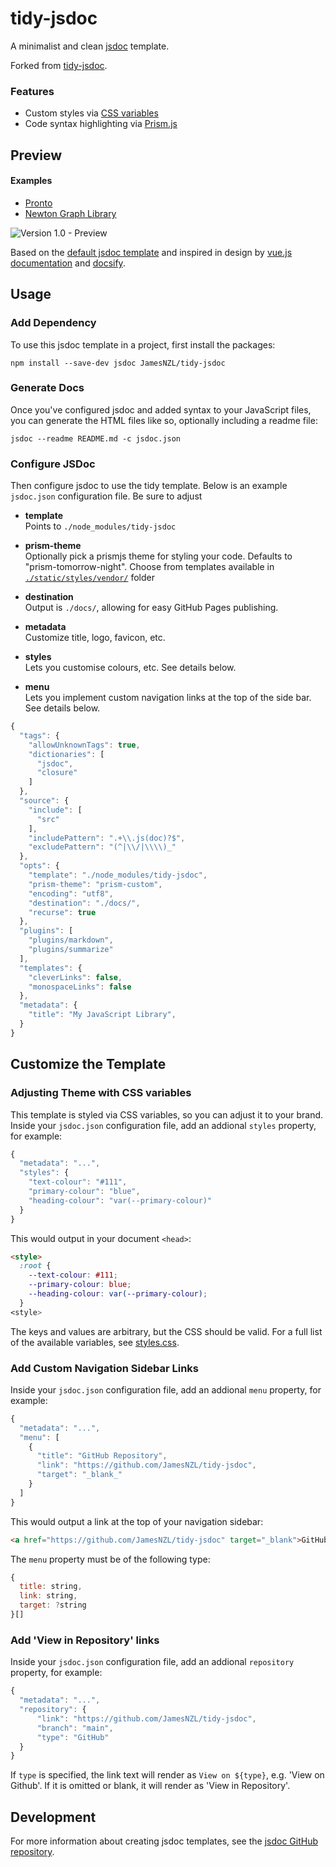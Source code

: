 # tidy-jsdoc

A minimalist and clean [jsdoc](https://jsdoc.app/index.html) template. 

Forked from [tidy-jsdoc](https://github.com/julie-ng/tidy-jsdoc).

### Features

 - Custom styles via [CSS variables](#adjusting-theme-with-css-variables)
 - Code syntax highlighting via [Prism.js](https://prismjs.com/)

## Preview

#### Examples

- [Pronto](https://jamesnzl.github.io/Pronto)
- [Newton Graph Library](https://julie-ng.github.io/newtonjs-graph/)

<img src="./images/v1-preview-newtonjs.png" alt="Version 1.0 - Preview" style="max-width:100%;">

Based on the [default jsdoc template](https://github.com/jsdoc/jsdoc/tree/master/templates) and inspired in design by [vue.js documentation](https://vuejs.org/v2/api/) and [docsify](https://docsify.js.org).

## Usage

### Add Dependency

To use this jsdoc template in a project, first install the packages:

```
npm install --save-dev jsdoc JamesNZL/tidy-jsdoc
```

### Generate Docs

Once you've configured jsdoc and added syntax to your JavaScript files, you can generate the HTML files like so, optionally including a readme file:

```
jsdoc --readme README.md -c jsdoc.json
```

### Configure JSDoc

Then configure jsdoc to use the tidy template. Below is an example `jsdoc.json` configuration file. Be sure to adjust

- **template**  
	Points to `./node_modules/tidy-jsdoc`

- **prism-theme**  
	Optionally pick a prismjs theme for styling your code. Defaults to "prism-tomorrow-night". Choose from templates available in [`./static/styles/vendor/`](./static/styles/vendor/) folder

- **destination**  
	Output is `./docs/`, allowing for easy GitHub Pages publishing.

- **metadata**  
	Customize title, logo, favicon, etc.

- **styles**  
	Lets you customise colours, etc. See details below.

- **menu**  
	Lets you implement custom navigation links at the top of the side bar. See details below.

```javascript
{
  "tags": {
    "allowUnknownTags": true,
    "dictionaries": [
      "jsdoc",
      "closure"
    ]
  },
  "source": {
    "include": [
      "src"
    ],
    "includePattern": ".+\\.js(doc)?$",
    "excludePattern": "(^|\\/|\\\\)_"
  },
  "opts": {
    "template": "./node_modules/tidy-jsdoc",
    "prism-theme": "prism-custom",
    "encoding": "utf8",
    "destination": "./docs/",
    "recurse": true
  },
  "plugins": [
    "plugins/markdown",
    "plugins/summarize"
  ],
  "templates": {
    "cleverLinks": false,
    "monospaceLinks": false
  },
  "metadata": {
    "title": "My JavaScript Library",
  }
}
```

## Customize the Template

### Adjusting Theme with CSS variables

This template is styled via CSS variables, so you can adjust it to your brand. Inside your `jsdoc.json` configuration file, add an addional `styles` property, for example:

```javascript
{
  "metadata": "...",
  "styles": {
    "text-colour": "#111",		
    "primary-colour": "blue",
    "heading-colour": "var(--primary-colour)"
  }	
}
```

This would output in your document `<head>`:

```html
<style>
  :root {
    --text-colour: #111;
    --primary-colour: blue;
    --heading-colour: var(--primary-colour);
  }
<style>
```
The keys and values are arbitrary, but the CSS should be valid. For a full list of the available variables, see [styles.css](./static/styles/styles.css).

### Add Custom Navigation Sidebar Links

Inside your `jsdoc.json` configuration file, add an addional `menu` property, for example:

```javascript
{
  "metadata": "...",
  "menu": [
    {
      "title": "GitHub Repository",		
      "link": "https://github.com/JamesNZL/tidy-jsdoc",
      "target": "_blank_"
    }
  ]
}
```

This would output a link at the top of your navigation sidebar:

```html
<a href="https://github.com/JamesNZL/tidy-jsdoc" target="_blank">GitHub Repository</a>
```

The `menu` property must be of the following type:

```javascript
{
  title: string,
  link: string,
  target: ?string
}[]
```

### Add 'View in Repository' links

Inside your `jsdoc.json` configuration file, add an addional `repository` property, for example:

```javascript
{
  "metadata": "...",
  "repository": {
      "link": "https://github.com/JamesNZL/tidy-jsdoc",
      "branch": "main",
      "type": "GitHub"
  }
}
```

If `type` is specified, the link text will render as `View on ${type}`, e.g. 'View on Github'. If it is omitted or blank, it will render as 'View in Repository'.

## Development

For more information about creating jsdoc templates, see the [jsdoc GitHub repository](https://github.com/jsdoc/jsdoc/tree/master/templates).